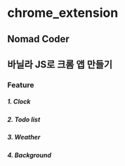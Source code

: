 # chrome_extension

## Nomad Coder 
## 바닐라 JS로 크롬 앱 만들기
### Feature
##### 1. Clock
##### 2. Todo list
##### 3. Weather
##### 4. Background
